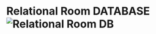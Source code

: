 # Relational Room DATABASE![Relational Room DB](https://user-images.githubusercontent.com/32338236/235341633-a793ddc0-6df5-4611-bad8-30af86bf1aed.png)
